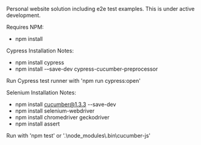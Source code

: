 Personal website solution including e2e test examples.  This is under active development.

Requires NPM: 
* npm install

Cypress Installation Notes:

* npm install cypress
* npm install -–save-dev cypress-cucumber-preprocessor

Run Cypress test runner with 'npm run cypress:open'

Selenium Installation Notes:

* npm install cucumber@1.3.3 --save-dev
* npm install selenium-webdriver
* npm install chromedriver geckodriver
* npm install assert

Run with 'npm test' or '.\\node_modules\\.bin\\cucumber-js'
